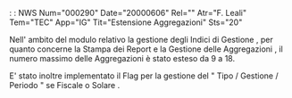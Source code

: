  :  : NWS Num="000290" Date="20000606" Rel="" Atr="F. Leali" Tem="TEC" App="IG" Tit="Estensione  Aggregazioni" Sts="20"

Nell' ambito del modulo relativo la gestione degli Indici di Gestione , per quanto concerne la Stampa dei Report e la Gestione delle Aggregazioni , il numero massimo delle Aggregazioni è stato esteso da 9 a 18.

E' stato inoltre implementato il Flag per la gestione del  " Tipo / Gestione / Periodo "  se Fiscale o Solare .


